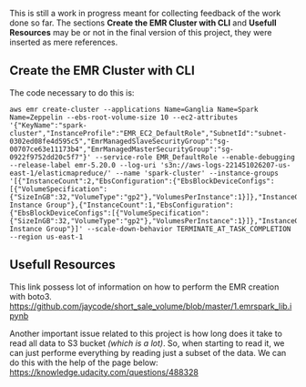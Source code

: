 This is still a work in progress meant for collecting feedback of the work done so far. The sections **Create the EMR Cluster with CLI** and **Usefull Resources** may be or not in the final version of this project, they were inserted as mere references.

## Create the EMR Cluster with CLI
The code necessary to do this is:
```
aws emr create-cluster --applications Name=Ganglia Name=Spark Name=Zeppelin --ebs-root-volume-size 10 --ec2-attributes '{"KeyName":"spark-cluster","InstanceProfile":"EMR_EC2_DefaultRole","SubnetId":"subnet-0302ed08fe4d595c5","EmrManagedSlaveSecurityGroup":"sg-00707ce63e11173b4","EmrManagedMasterSecurityGroup":"sg-0922f9752dd20c5f7"}' --service-role EMR_DefaultRole --enable-debugging --release-label emr-5.20.0 --log-uri 's3n://aws-logs-221451026207-us-east-1/elasticmapreduce/' --name 'spark-cluster' --instance-groups '[{"InstanceCount":2,"EbsConfiguration":{"EbsBlockDeviceConfigs":[{"VolumeSpecification":{"SizeInGB":32,"VolumeType":"gp2"},"VolumesPerInstance":1}]},"InstanceGroupType":"CORE","InstanceType":"m5.xlarge","Name":"Core Instance Group"},{"InstanceCount":1,"EbsConfiguration":{"EbsBlockDeviceConfigs":[{"VolumeSpecification":{"SizeInGB":32,"VolumeType":"gp2"},"VolumesPerInstance":1}]},"InstanceGroupType":"MASTER","InstanceType":"m5.xlarge","Name":"Master Instance Group"}]' --scale-down-behavior TERMINATE_AT_TASK_COMPLETION --region us-east-1
```

## Usefull Resources
This link possess lot of information on how to perform the EMR creation with boto3.
https://github.com/jaycode/short_sale_volume/blob/master/1.emrspark_lib.ipynb

Another important issue related to this project is how long does it take to read all data to S3 bucket _(which is a lot)_. So, when starting to read it, we can just performe everything by reading just a subset of the data. We can do this with the help of the page below:
https://knowledge.udacity.com/questions/488328